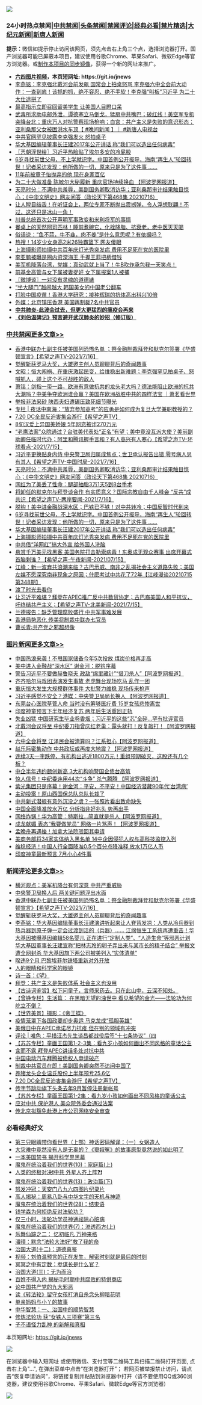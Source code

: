 ![](https://raw.githubusercontent.com/fqnews/bnews/master/64photo/fqnews-qr.jpg)

<div id="tt">
<h3>24小时热点禁闻|<a href="#%E4%B8%AD%E5%85%B1%E7%A6%81%E9%97%BB%E6%9B%B4%E5%A4%9A%E6%96%87%E7%AB%A0">中共禁闻</a>|<a href="#%E5%9B%BE%E7%89%87%E6%96%B0%E9%97%BB%E6%9B%B4%E5%A4%9A%E6%96%87%E7%AB%A0">头条禁闻</a>|<a href="#%E6%96%B0%E9%97%BB%E8%AF%84%E8%AE%BA%E6%9B%B4%E5%A4%9A%E6%96%87%E7%AB%A0">禁闻评论|<a href="#%E5%BF%85%E7%9C%8B%E7%BB%8F%E5%85%B8%E5%A5%BD%E6%96%87">经典必看|<a href="/video.md#%E7%A6%81%E7%89%87%E7%B2%BE%E9%80%89">禁片精选</a>|<a href="https://github.com/fqnews/djy/blob/master/gb/nf1351518.md#1">大纪元新闻</a>|<a href="https://github.com/fqnews/ntdtv/blob/master/gb/prog204.md#1">新唐人新闻</a></h3>
<div><b>提示：</b>微信如提示停止访问该网页，须先点击右上角三个点，选择浏览器打开。国产浏览器可能已屏蔽本项目，建议使用谷歌Chrome、苹果Safari、微软Edge等官方浏览器。或<a href="https://github.com/fqnews/bnews/blob/master/%E5%88%B6%E4%BD%9Cgit%E7%A6%81%E9%97%BB%E9%95%9C%E5%83%8F.md">制作本项目的同步镜像</a>，获得一个新的网址来推广。</div>
<ul>
<li><b><a href="http://d1.bdrive.tk/64.mp4" target="_blank">六四图片视频</a>，本页短网址: https://git.io/jnews</b></li>
<li><a href="/comments/20210716/1588126.md">李燕铭：李克强北戴河会前发飙 国常会上拍桌怒骂 李克强六中全会前大动作：一查到底！该抓的抓，绝不容忍、绝不手软！李克强“叫板”习近平 为二十大仕途拼了</a></li>
<li><a href="/comments/20210716/1588199.md">最高指示立即召回留美学生 让美国人目瞪口呆</a></li>
<li><a href="/bannedvideo/20210716/1588166.md">武毒所求助电邮外泄，谭德塞立马倒戈，猛扇中共嘴巴；破红线！美空军专机突降台北；重庆万人对抗警察现场枪响；白宫：共产主义是失败的意识形态；亚利桑那父女被困洪水车顶【 #晚间新闻 】｜  #新唐人电视台</a></li>
<li><a href="/cnnews/20210716/1588203.md">中共官网罕见披露李克强发火 怒拍桌子</a></li>
<li><a href="/cbnews/20210716/1588364.md">华大基因编辑董事长汪建2017年公开讲话 称“我们可以造出任何病毒”</a></li>
<li><a href="/ssgc/20210716/1588159.md">〖兲朝浮世绘〗习近平热脸贴了埃尔多安的冷屁股</a></li>
<li><a href="/comments/20210716/1588420.md">6岁寻找前世父母，不上学就识字。中国首例公开报导，海南“再生人”轮回转世！记者采访发现：他所做的一切，原来只是为了这件事 ......</a></li>
<li><a href="/cnnews/20210716/1588577.md">11年前被章子怡抛弃的他 现在身家百亿</a></li>
<li><a href="/cnnews/20210716/1588272.md">为二十大做准备 陈敏尔大秘履新 重庆官场持续换血 【阿波罗网报道】</a></li>
<li><a href="/cbnews/20210716/1588558.md">天亮时分：不满中共羞辱，美副国务卿取消访华；亚利桑那审计结果触目惊心；《中华文明史》网友问答（政论天下第468集 20210716）</a></li>
<li><a href="/bannedvideo/20210716/1588453.md">让人瞠目结舌！在听证会上，两位专家不断抛出震撼弹，令人浮想联翩！不过，这还只是冰山一角！</a></li>
<li><a href="/bannedvideo/20210716/1588402.md">川普总统首次公开声明军事政变和米利将军的事情</a></li>
<li><a href="/health/20210716/1588381.md">餐桌上的天然阿司匹林！睡前煮碗它，化栓降脂、抗衰老，老中医天天喝</a></li>
<li><a href="/lifebaike/20210716/1588395.md">俗话说：“鱼不蒜，牛不韭，肉不姜”是什么意思呢？有依据吗？</a></li>
<li><a href="/cbnews/20210716/1588168.md">热搜！14岁少女身高2米26独霸篮下 网友傻眼</a></li>
<li><a href="/cbnews/20210716/1588312.md">上海摄影师拍摄中共百年庆灯光秀突发病 费用不足死在党的医院里</a></li>
<li><a href="/yule/20210716/1588537.md">李亚鹏被曝是圈内资深海王 手握王菲把柄借钱</a></li>
<li><a href="/bannedvideo/20210716/1588576.md">美军机降落台湾，党媒：真动武就上当了！牛B吹炸承包我一天笑点！</a></li>
<li><a href="/cnnews/20210716/1588523.md">前基金高管与女下属被妻捉奸 女下属报案1人被捕</a></li>
<li><a href="/ssgc/20210716/1588160.md">〖微博谈〗一对没有灵魂的道德婊</a></li>
<li><a href="/yule/20210716/1588524.md">“坐大腿门”越闹越大 韩国美女的中国老公翻车</a></li>
<li><a href="/comments/20210716/1588274.md">打脸中国疫苗！香港大学研究：接种辉瑞的抗体高出科兴10倍</a></li>
<li><a href="/comments/20210716/1588413.md">外媒：北京镇压香港 美国再制裁7名中共官员</a></li>
<li><b><a href="/comments/20200211/1275071.md" target="_blank">中共肺炎-此波会过去，但更大更猛烈的瘟疫会再来</a></b></li>
<li><b><a href="/comments/20200207/1272816.md" target="_blank">《刘伯温碑记》预言避开武汉肺炎的妙招（修订版）</a></b></li>
</ul>
</div>

<div class="catlist">
<h3><a href="/cbnews/" target="_blank">中共禁闻</a><span><a href="/cbnews/" target="_blank" rel="nofollow">更多文章>></a></span></h3>
<ul>
<li><a href="/comments/20210717/1588749.md" target="_blank">香港中联办七副主任被美国列恐怖名单 ；祭金融制裁拜登和默克尔签署《华盛顿宣言》【希望之声TV-2021/7/16】</a></li>
<li><a href="/comments/20210717/1588738.md" target="_blank">觉醒斩获罗马大奖，大雄邀主创人员聊聊背后的奇闻趣事</a></li>
<li><a href="/cbnews/20210717/1588722.md" target="_blank">文昭：恒大闯祸、在重庆激起民变，给维稳出新难题；李克强罕见拍桌子、怒喊抓人，碰上这个不可战胜的敌人</a></li>
<li><a href="/cbnews/20210717/1588709.md" target="_blank">萧铭：剑指一带一路，欧洲有意做抗共的龙头老大吗？德法能阻止欧洲的抗共大潮吗？中美争夺欧洲谁会赢？美国在欧洲战胜中共的四样法宝 ｜萧茗看世界</a></li>
<li><a href="/cbnews/20210717/1588666.md" target="_blank">举报非法采砂 陕西夫妇遭碾压致死细节曝光</a></li>
<li><a href="/cbnews/20210717/1588658.md" target="_blank">专栏 | 夜话中南海：“放弃参加高考”的应勇是如何成为复旦大学兼职教授的？</a></li>
<li><a href="/comments/20210717/1588635.md" target="_blank">7.20 DC全民反迫害集会游行【希望之声TV】</a></li>
<li><a href="/cbnews/20210717/1588617.md" target="_blank">8旬汉爱上异国美娇娘 5年网恋被诈270万元</a></li>
<li><a href="/comments/20210717/1588599.md" target="_blank">“老鹰法案”众院通过？台驻美代表处“正名”有望；美中竟没互派大使？美前副助卿任临时代办；阿里和腾讯握手言和？有人高兴有人寒心【希望之声TV-环球看点-2021/7/15】</a></li>
<li><a href="/comments/20210717/1588598.md" target="_blank">习近平更换贴身内侍 中央警卫局归属成焦点；世卫承认报告出错 零号病人另有其人【希望之声TV-中国时局&#8211;2021/7/16】</a></li>
<li><a href="/cbnews/20210716/1588558.md" target="_blank">天亮时分：不满中共羞辱，美副国务卿取消访华；亚利桑那审计结果触目惊心；《中华文明史》网友问答（政论天下第468集 20210716）</a></li>
<li><a href="/cbnews/20210716/1588522.md" target="_blank">网红为了美丢了性命：腿部抽脂3万1天5到8台手术</a></li>
<li><a href="/comments/20210716/1588498.md" target="_blank">将卸任的默克尔与拜登谈合作 有实质意义？国际宗教自由千人峰会 “反共”成共识【希望之声TV-两岸要闻-2021/7/16】</a></li>
<li><a href="/cbnews/20210716/1588495.md" target="_blank">脱钩！美中进金融战深水区；巴铁已不铁！对中共转冷；中国反智时代到来</a></li>
<li><a href="/comments/20210716/1588420.md" target="_blank">6岁寻找前世父母，不上学就识字。中国首例公开报导，海南“再生人”轮回转世！记者采访发现：他所做的一切，原来只是为了这件事 &#8230;&#8230;</a></li>
<li><a href="/cbnews/20210716/1588364.md" target="_blank">华大基因编辑董事长汪建2017年公开讲话 称“我们可以造出任何病毒”</a></li>
<li><a href="/cbnews/20210716/1588312.md" target="_blank">上海摄影师拍摄中共百年庆灯光秀突发病 费用不足死在党的医院里</a></li>
<li><a href="/cbnews/20210716/1588282.md" target="_blank">中共借“洋网红”搞大外宣 给外国人洗脑</a></li>
<li><a href="/comments/20210716/1588263.md" target="_blank">悬赏千万美元找黑客 美国务院打击勒索病毒！东奥成无观众赛事 出席开幕式首脑剩谁？【希望之声-午夜新闻-2021/07/15】</a></li>
<li><a href="/cbnews/20210716/1588262.md" target="_blank">江峰：新一波弃共浪潮来临？古巴示威、南非之乱揭社会主义道路失败；美国左媒不愿深究南非现象之原因；什麽考试中共花了72年【江峰漫谈20210715第348期】</a></li>
<li><a href="/comments/20210716/1588247.md" target="_blank">渡了时光去看你</a></li>
<li><a href="/comments/20210716/1588215.md" target="_blank">让习近平难堪？拜登在APEC推广反中共数贸协定；古巴裔美国人和平抗议，吁终结共产主义；【希望之声TV-北美新闻-2021/7/15】</a></li>
<li><a href="/cbnews/20210716/1588191.md" target="_blank">兰德报告：缺乏管理腐败盛行 中共军事难发展</a></li>
<li><a href="/cbnews/20210716/1588190.md" target="_blank">香港局势恶化 传美将制裁中联办七官员</a></li>
<li><a href="/comments/20210716/1588162.md" target="_blank">曹长青∶共产党之邪超想像</a></li>

</ul>
</div>
<div class="catlist">
<h3><a href="/topimagenews/" target="_blank">图片新闻</a><span><a href="/topimagenews/" target="_blank" rel="nofollow">更多文章>></a></span></h3>
<ul>
<li><a href="/topimagenews/20210717/1588653.md" target="_blank">中国热浪来袭！不甩国家储备今年5次投放 煤炭价格再走高</a></li>
<li><a href="/topimagenews/20210716/1587997.md" target="_blank">美中进入金融战“深水区” 谢金河：脱钩序幕</a></li>
<li><a href="/topimagenews/20210715/1587586.md" target="_blank">警告习近平不要做赫鲁晓夫 政敌“绵里藏针”“借刀杀人”【阿波罗网报道】</a></li>
<li><a href="/topimagenews/20210715/1587554.md" target="_blank">齐齐哈尔马戏团表演发生事故 老虎舞台现场吃马 乱作一团</a></li>
<li><a href="/topimagenews/20210715/1587536.md" target="_blank">重庆恒大发生大规模群体事件 大批警力维稳 现场传来枪声</a></li>
<li><a href="/topimagenews/20210715/1587502.md" target="_blank">习近平感觉不安全？港媒：中央警卫局局长换人 【阿波罗网报道】</a></li>
<li><a href="/topimagenews/20210715/1587324.md" target="_blank">东莞台心医院草菅人命 当时没有筹够医疗费 15岁女孩悲惨离世</a></li>
<li><a href="/topimagenews/20210715/1587248.md" target="_blank">印度神童预言下半年经济复苏 两年后生活重回正轨</a></li>
<li><a href="/topimagenews/20210714/1587052.md" target="_blank">失业凶猛 中国研究生毕业卷香烟；习近平的这些“芯”全碎&#8230;罕有批评官员</a></li>
<li><a href="/topimagenews/20210714/1586860.md" target="_blank">北戴河会议将至 中纪委刀指曾庆红老巢：露头就打！反复敲打！【阿波罗网报道】</a></li>
<li><a href="/topimagenews/20210713/1586149.md" target="_blank">六中全会将至 江泽民会被清算吗？江系担心【阿波罗网报道】</a></li>
<li><a href="/topimagenews/20210713/1586069.md" target="_blank">赵乐际密集动作 中共政坛或再度大地震？【阿波罗网报道】</a></li>
<li><a href="/topimagenews/20210713/1586042.md" target="_blank">连续3天一字跌停，有机构出逃近1800万元！重组预期破灭，这股还有几个板？</a></li>
<li><a href="/topimagenews/20210713/1585784.md" target="_blank">中企半年违约额创新高 3大机构响警国企债台高筑</a></li>
<li><a href="/topimagenews/20210712/1585372.md" target="_blank">惊人信号！中纪委连用44次“斗争” 杀气腾腾 【阿波罗网报道】</a></li>
<li><a href="/topimagenews/20210712/1585184.md" target="_blank">紫光集团只是序幕！谢金河：平安，不平安！中国经济潜藏90年代‘台湾病’</a></li>
<li><a href="/topimagenews/20210711/1584916.md" target="_blank">主动投案！原山西国保总队总队长栽了</a></li>
<li><a href="/topimagenews/20210711/1584789.md" target="_blank">中共新式潜舰有意外沉没之虞？一张照片看出致命缺失</a></li>
<li><a href="/topimagenews/20210711/1584605.md" target="_blank">中国全面降准放水万亿 分析指非好兆头 势再出手</a></li>
<li><a href="/topimagenews/20210710/1584331.md" target="_blank">网络炸锅！华为高管：特斯拉…简直就是杀人【阿波罗网报道】</a></li>
<li><a href="/topimagenews/20210710/1584260.md" target="_blank">成龙献媚 表态“我要做党员” 网络一片骂声！【阿波罗网报道】</a></li>
<li><a href="/topimagenews/20210710/1584235.md" target="_blank">孟晚舟再遇挫！加拿大法院驳回其申请</a></li>
<li><a href="/topimagenews/20210710/1584006.md" target="_blank">美商务部将34家实体纳入黑名单 14中企因侵犯人权与高科技监控入列</a></li>
<li><a href="/topimagenews/20210710/1583935.md" target="_blank">维稳经济！中国人行全面降准0.5个百分点降准释 放水1万亿人币</a></li>
<li><a href="/topimagenews/20210709/1583469.md" target="_blank">印度神童最新预言 7月小心4件事</a></li>

</ul>
</div>
<div class="catlist">
<h3><a href="/comments/" target="_blank">新闻评论</a><span><a href="/comments/" target="_blank" rel="nofollow">更多文章>></a></span></h3>
<ul>
<li><a href="/comments/20210717/1588763.md" target="_blank">横河观点：美军机降台有何深意 中共严重威胁</a></li>
<li><a href="/comments/20210717/1588752.md" target="_blank">中央警卫局换人后 两关键问题浮出水面</a></li>
<li><a href="/comments/20210717/1588749.md" target="_blank">香港中联办七副主任被美国列恐怖名单 ；祭金融制裁拜登和默克尔签署《华盛顿宣言》【希望之声TV-2021/7/16】</a></li>
<li><a href="/comments/20210717/1588738.md" target="_blank">觉醒斩获罗马大奖，大雄邀主创人员聊聊背后的奇闻趣事</a></li>
<li><a href="/comments/20210717/1588737.md" target="_blank">李燕铭：华大基因编辑董事长汪建演讲听起来让人脊背发凉：人类从冷兵器到热兵器到原子弹一定会过渡到活的（兵器）…… 江绵恒生工系统再遭重击！华大基因被曝基因编辑58名婴儿 正在进行“定制人类”、“人造生命”等邪恶计划 华大基因董事长汪建宣称“把林志玲的卵子弄出来与某市长的精子结合” 举报文遭全网封杀 华大基因旗下两公司被美列入“实体清单”</a></li>
<li><a href="/comments/20210717/1588735.md" target="_blank">暌违9个月 巴黎埃菲尔铁塔重新对外开放</a></li>
<li><a href="/comments/20210717/1588734.md" target="_blank">人的眼睛和科学家的眼镜</a></li>
<li><a href="/comments/20210717/1588732.md" target="_blank">诗一首：《望》</a></li>
<li><a href="/comments/20210717/1588706.md" target="_blank">拜登：共产主义是失败体系 社会主义也没用</a></li>
<li><a href="/comments/20210717/1588705.md" target="_blank">【古诗词鉴赏】松下问童子，言师采药去。只在此山中，云深不知处。</a></li>
<li><a href="/comments/20210717/1588704.md" target="_blank">【曾铮专栏】生活篇： 在黑暗无望的浊世中 看见希望的金光——法轮功为何屹立不倒？</a></li>
<li><a href="/comments/20210717/1588683.md" target="_blank">【世界美景】摄影：《帝王蝶》</a></li>
<li><a href="/comments/20210717/1588680.md" target="_blank">疫情笼罩下各国政要却步奥运 马克龙成“孤胆英雄”</a></li>
<li><a href="/comments/20210717/1588662.md" target="_blank">美俄日中在APEC承诺尽力抗疫 但在别的领域有冲突</a></li>
<li><a href="/comments/20210717/1588657.md" target="_blank">评论 | 唯色：平措汪杰先生谈昌都战役后签“十七条协议”（四</a></li>
<li><a href="/comments/20210717/1588652.md" target="_blank">【苏苏专栏】童画王国第1-2-3集：看九岁小孩如何画出不同风格的童话公主</a></li>
<li><a href="/comments/20210717/1588650.md" target="_blank">含而不露 拜登APEC讲话多处对抗中共</a></li>
<li><a href="/comments/20210717/1588649.md" target="_blank">中国电动汽车拜腾被债权人申请破产</a></li>
<li><a href="/comments/20210717/1588638.md" target="_blank">制裁中共官员在即！美副国务卿突然不访问中国了</a></li>
<li><a href="/comments/20210717/1588637.md" target="_blank">养猪龙头企业温氏股份上半年预亏25.6亿</a></li>
<li><a href="/comments/20210717/1588635.md" target="_blank">7.20 DC全民反迫害集会游行【希望之声TV】</a></li>
<li><a href="/comments/20210717/1588634.md" target="_blank">传字节跳动旗下头条去年9月暂停注册新帐号</a></li>
<li><a href="/comments/20210717/1588625.md" target="_blank">【苏苏专栏】童画王国第1-2集：看九岁小孩如何画出不同风格的童话公主</a></li>
<li><a href="/comments/20210717/1588622.md" target="_blank">应对中共 保护港人 美众院外委会通过法案</a></li>
<li><a href="/comments/20210717/1588610.md" target="_blank">传北京拟豁免赴港上市公司网络安全审查</a></li>

</ul>
</div>

<div class="catlist">
<h3>必看经典好文</h3>
<ul>
<li><a href="/comments/20200426/1319648.md" target="_blank">第三只眼睛带你看世界（上部）神话密码解译：（一）女娲造人</a></li>
<li><a href="/lifebaike/20210511/1544066.md" target="_blank">大灾难中竟然没有人是无辜的？《窦娥冤》的故事原型竟然说的如此明了</a></li>
<li><a href="/lifebaike/20210222/1491794.md" target="_blank">一本美国禁书 揭开科学界黑幕</a></li>
<li><a href="/topimagenews/20180529/950153.md" target="_blank">魔鬼在统治着我们的世界(10)：家庭篇(上)</a></li>
<li><a href="/cbnews/20210119/1470579.md" target="_blank">人类的终极对决❗中共 外星人齐上阵❓❗</a></li>
<li><a href="/topimagenews/20180602/951960.md" target="_blank">魔鬼在统治着我们的世界(13)：政治篇(下)</a></li>
<li><a href="/comments/20200604/783200.md" target="_blank">怒发冲冠：天安门八九六四图片纪录片</a></li>
<li><a href="/aomi/history/20170924/831575.md" target="_blank">高人揭秘：周易八卦与中华文字的天机与神迹</a></li>
<li><a href="/comments/20181228/1054609.md" target="_blank">魔鬼在统治着我们的世界(28)：结束语</a></li>
<li><a href="/comments/20210123/1473430.md" target="_blank">钱学森为何拒绝反对法轮功？</a></li>
<li><a href="/health/20170626/780270.md" target="_blank">仅三小时，法轮功学员神通祛除心脏病</a></li>
<li><a href="/topimagenews/20180527/948369.md" target="_blank">魔鬼在统治着我们的世界(7)：渗透西方(上)</a></li>
<li><a href="/tculture/20170711/790081.md" target="_blank">乐舞仙踪之二： 忆初临凡 万神来格</a></li>
<li><a href="/comments/20210312/1502968.md" target="_blank">潘晴：默念“法轮大法好”救了我的命</a></li>
<li><a href="/cbnews/20180318/916241.md" target="_blank">治国大道(十二)：道德真鉴</a></li>
<li><a href="/comments/20200628/1351782.md" target="_blank">视频：刘伯温预言的正在发生，解密时刻就是最后的时刻</a></li>
<li><a href="/tculture/20200812/1378929.md" target="_blank">冥冥之中有定数：参谋长是什么官？</a></li>
<li><a href="/cbnews/20180309/912114.md" target="_blank">治国大道(三)：无为而治</a></li>
<li><a href="/lifebaike/20200711/1358994.md" target="_blank">百姓不得入内 揭秘毛时期中共腐败的特供商店</a></li>
<li><a href="/comments/20200717/1361899.md" target="_blank">论中国共产党的九大邪恶</a></li>
<li><a href="/comments/20190512/1127015.md" target="_blank">读《转法轮》留守女孩打消自杀念头柳暗花明</a></li>
<li><a href="/cbnews/20210518/1548912.md" target="_blank">单亲妈妈与小丫的故事</a></li>
<li><a href="/comments/20200605/1340202.md" target="_blank">中华智慧：一、治国中的顺势智慧</a></li>
<li><a href="/comments/20210328/1514058.md" target="_blank">修炼法轮功 获“女铁人三项赛”第三名</a></li>
<li><a href="/comments/20190427/1119935.md" target="_blank">子不语怪力乱神 的新解和真相</a></li>

</ul>
</div>

本页短网址: https://git.io/jnews

![](https://raw.githubusercontent.com/fqnews/bnews/master/64photo/fqnews-qr.jpg)

在浏览器中输入短网址 或使用微信、支付宝等二维码工具扫描二维码打开页面, 点击右上角"...", 在弹出菜单中点击“在浏览器打开”； 若网页被举报禁止访问，请点击“恢复申请访问”，将链接复制并粘贴到浏览器中打开（请不要使用QQ或360浏览器，建议使用谷歌Chrome、苹果Safari、微软Edge等官方浏览器）

![](https://raw.githubusercontent.com/fqnews/bnews/master/64photo/wx.jpg)